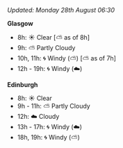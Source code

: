 *Updated: Monday 28th August 06:30*

**Glasgow**

* 8h: :sunny: Clear [:partly_sunny: as of 8h]
* 9h: :partly_sunny: Partly Cloudy
* 10h, 11h: :cyclone: Windy (:partly_sunny:) [:partly_sunny: as of 7h]
* 12h - 19h: :cyclone: Windy (:cloud:)

**Edinburgh**

* 8h: :sunny: Clear
* 9h - 11h: :partly_sunny: Partly Cloudy
* 12h: :cloud: Cloudy
* 13h - 17h: :cyclone: Windy (:cloud:)
* 18h, 19h: :cyclone: Windy (:partly_sunny:)
